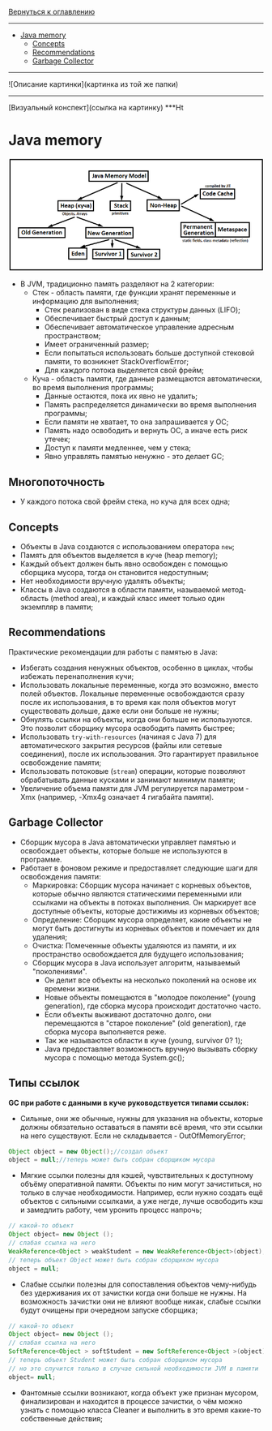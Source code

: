 [Вернуться к оглавлению](https://github.com/engine-it-in/different-level-task/blob/main/README.md)
***

* [Java memory](#java-memory)
    * [Concepts](#concepts)
    * [Recommendations](#recommendations)
    * [Garbage Collector](#garbage-collector)

***
![Описание картинки](картинка из той же папки)
***
[Визуальный конспект](ссылка на картинку)
***Ht

# Java memory

![Устройство памяти](jvm.png)

* В JVM, традиционно память разделяют на 2 категории:
    * Стек - область памяти, где функции хранят переменные и информацию для выполнения;
        * Cтек реализован в виде стека структуры данных (LIFO);
        * Обеспечивает быстрый доступ к данным;
        * Обеспечивает автоматическое управление адресным пространством;
        * Имеет ограниченный размер;
        * Если попытаться использовать больше доступной стековой памяти, то возникнет StackOverflowError;
        * Для каждого потока выделяется свой фрейм;
    * Куча - область памяти, где данные размещаются автоматически, во время выполнения программы;
        * Данные остаются, пока их явно не удалить;
        * Память распределяется динамически во время выполнения программы;
        * Если памяти не хватает, то она запрашивается у ОС;
        * Память надо освободить и вернуть ОС, а иначе есть риск утечек;
        * Доступ к памяти медленнее, чем у стека;
        * Явно управлять памятью ненужно - это делает GC;

## Многопоточность

* У каждого потока свой фрейм стека, но куча для всех одна;

## Concepts

* Объекты в Java создаются с использованием оператора `new`;
* Память для объектов выделяется в куче (heap memory);
* Каждый объект должен быть явно освобожден с помощью сборщика мусора,
  тогда он становится недоступным;
* Нет необходимости вручную удалять объекты;
* Классы в Java создаются в области памяти, называемой метод-область (method area),
  и каждый класс имеет только один экземпляр в памяти;

## Recommendations

Практические рекомендации для работы с памятью в Java:

* Избегать создания ненужных объектов, особенно в циклах, чтобы избежать
  перенаполнения кучи;
* Использовать локальные переменные, когда это возможно, вместо полей объектов.
  Локальные переменные освобождаются сразу после их использования, в то время как
  поля объектов могут существовать дольше, даже если они больше не нужны;
* Обнулять ссылки на объекты, когда они больше не используются.
  Это позволит сборщику мусора освободить память быстрее;
* Использовать `try-with-resources` (начиная с Java 7) для автоматического
  закрытия ресурсов (файлы или сетевые соединения), после их использования.
  Это гарантирует правильное освобождение памяти;
* Использовать потоковые (`stream`) операции,
  которые позволяют обрабатывать данные кусками и занимают минимум памяти;
* Увеличение объема памяти для JVM регулируется параметром -Xmx
  (например, -Xmx4g означает 4 гигабайта памяти).

## Garbage Collector

* Сборщик мусора в Java автоматически управляет памятью и освобождает объекты,
которые больше не используются в программе.
* Работает в фоновом режиме и предоставляет следующие шаги для освобождения памяти:
  * Маркировка: Сборщик мусора начинает с корневых объектов,
    которые обычно являются статическими переменными или ссылками на объекты
    в потоках выполнения. Он маркирует все доступные объекты, которые достижимы
    из корневых объектов;
  * Определение: Сборщик мусора определяет, какие объекты не могут быть
    достигнуты из корневых объектов и помечает их для удаления;
  * Очистка: Помеченные объекты удаляются из памяти, и их пространство освобождается
    для будущего использования;
  * Сборщик мусора в Java использует алгоритм, называемый "поколениями". 
    * Он делит все объекты на несколько поколений на основе их времени жизни. 
    * Новые объекты помещаются в "молодое поколение" (young generation),
      где сборка мусора происходит достаточно часто. 
    * Если объекты выживают достаточно долго, они перемещаются в "старое
      поколение" (old generation), где сборка мусора выполняется реже. 
    * Так же называются области в куче (young, survivor 0? 1);
    * Java предоставляет возможность вручную вызывать сборку мусора с помощью метода System.gc(); 

## Типы ссылок

**GC при работе с данными в куче руководствуется типами ссылок:**

* Сильные, они же обычные, нужны для указания на объекты, 
которые должны обязательно оставаться в памяти всё время, что эти ссылки на него существуют. 
Если не складывается - OutOfMemoryError;
```java
Object object = new Object();//создал обьект 
object = null;//теперь может быть собран сборщиком мусора
```
* Мягкие ссылки полезны для кэшей, чувствительных к доступному объёму оперативной памяти. 
Объекты по ним могут зачиститься, но только в случае необходимости. 
Например, если нужно создать ещё объектов с сильными ссылками, а уже негде, 
лучше освободить кэш и замедлить работу, чем уронить процесс напрочь;
```java
// какой-то объект
Object object= new Object ();
// слабая ссылка на него
WeakReference<Object > weakStudent = new WeakReference<Object>(object);
// теперь объект Object может быть собран сборщиком мусора
object = null;
```
* Слабые ссылки полезны для сопоставления объектов чему-нибудь без удерживания их от 
зачистки когда они больше не нужны. 
На возможность зачистки они не влияют вообще никак, 
слабые ссылки будут очищены при очередном запуске сборщика;
```java
// какой-то объект
Object object= new Object ();
// слабая ссылка на него
SoftReference<Object > softStudent = new SoftReference<Object >(object)
// теперь объект Student может быть собран сборщиком мусора
// но это случится только в случае сильной необходимости JVM в памяти
object= null;
```
* Фантомные ссылки возникают, когда объект уже признан мусором, 
финализирован и находится в процессе зачистки, 
о чём можно узнать с помощью класса Cleaner 
и выполнить в это время какие-то собственные действия;